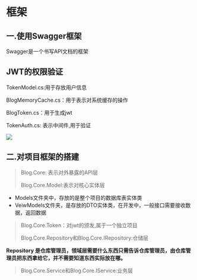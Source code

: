 # 框架

## 一.使用Swagger框架

Swagger是一个书写API文档的框架

## JWT的权限验证

TokenModel.cs:用于存放用户信息

BlogMemoryCache.cs：用于表示对系统缓存的操作

BlogToken.cs：用于生成jwt

TokenAuth.cs: 表示中间件,用于验证

![](https://images2018.cnblogs.com/blog/1468246/201809/1468246-20180904113555931-616143177.png)

## 二.对项目框架的搭建

> Blog.Core: 表示对外暴露的API层
>
> Blog.Core.Model:表示对核心实体层

- Models文件夹中，存放的是整个项目的数据库表实体类
- VeiwModels文件夹，是存放的DTO实体类，在开发中，一般接口需要接收数据，返回数据

> Blog.Core.Token：对jwt的颁发,属于一个独立项目
>
> Blog.Core.Repository和Blog.Core.IRepository:仓储层

**Repository 是仓库管理员，领域层需要什么东西只需告诉仓库管理员，由仓库管理员把东西拿给它，并不需要知道东西实际放在哪。**

> Blog.Core.Service和Blog.Core.IService:业务层

